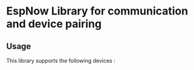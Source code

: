 # EspNow Library for communication and device pairing

## Usage

This library supports the following devices :


